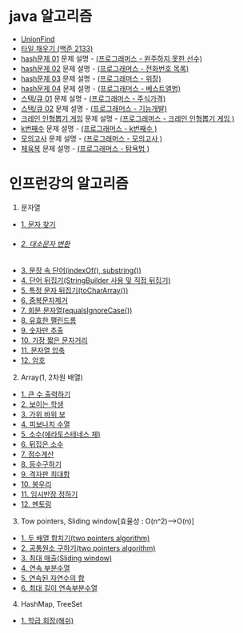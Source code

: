 # java 알고리즘 
  - <a href="https://github.com/koreanstudent/Algorithmus/blob/master/src/main/java/UnionFind.java">UnionFind</a>
  - <a href="https://github.com/koreanstudent/Algorithmus/blob/master/src/main/java/FillingTiles.java">타일 채우기 (백준 2133)</a>
  - <a href="https://github.com/koreanstudent/Algorithmus/blob/master/src/main/java/hash01.java">hash문제 01</a><p2> 문제 설명 - </p2><a href="https://programmers.co.kr/learn/courses/30/lessons/42576">(프로그래머스 - 완주하지 못한 선수)</a>
  - <a href="https://github.com/koreanstudent/Algorithmus/blob/master/src/main/java/hash02.java">hash문제 02</a><p2> 문제 설명 - </p2><a href="https://programmers.co.kr/learn/courses/30/lessons/42577">(프로그래머스 - 전화번호 목록)</a>
  - <a href="https://github.com/koreanstudent/Algorithmus/blob/master/src/main/java/hash03.java">hash문제 03</a><p2> 문제 설명 - </p2><a href="https://programmers.co.kr/learn/courses/30/lessons/42578">(프로그래머스 - 위장)</a>
  - <a href="https://github.com/koreanstudent/Algorithmus/blob/master/src/main/java/hash04.java">hash문제 04</a><p2> 문제 설명 - </p2><a href="https://programmers.co.kr/learn/courses/30/lessons/42579">(프로그래머스 - 베스트앨범)</a>
  - <a href="https://github.com/koreanstudent/Algorithmus/blob/master/src/main/java/stack.java">스택/큐 01</a><p2> 문제 설명 - </p2><a href="https://programmers.co.kr/learn/courses/30/lessons/42584">(프로그래머스 - 주식가격)</a>  
  - <a href="https://github.com/koreanstudent/Algorithmus/blob/master/src/main/java/stack2.java">스택/큐 02</a><p2> 문제 설명 - </p2><a href="https://programmers.co.kr/learn/courses/30/lessons/42586">(프로그래머스 - 기능개발)</a>
  - <a href="https://github.com/koreanstudent/Algorithmus/blob/master/src/main/java/dollDraw.java">크레인 인형뽑기 게임</a><p2> 문제 설명 - </p2><a href="https://programmers.co.kr/learn/courses/30/lessons/64061">(프로그래머스 - 크레인 인형뽑기 게임 )</a>
  - <a href="https://github.com/koreanstudent/Algorithmus/blob/master/src/main/java/kNumber.java">k번째수</a><p2> 문제 설명 - </p2><a href="https://programmers.co.kr/learn/courses/30/lessons/42748">(프로그래머스 - k번째수 )</a>
  - <a href="https://github.com/koreanstudent/Algorithmus/blob/master/src/main/java/practiceTest.java">모의고사</a><p2> 문제 설명 - </p2><a href="https://programmers.co.kr/learn/courses/30/lessons/42840">(프로그래머스 - 모의고사 )</a>
  - <a href="https://github.com/koreanstudent/Algorithmus/blob/master/src/main/java/gymSuit.java">체육복</a><p2> 문제 설명 - </p2><a href="https://programmers.co.kr/learn/courses/30/lessons/42862">(프로그래머스 - 탐욕법 )</a>

# 인프런강의 알고리즘
 1. 문자열
  - <a href="https://github.com/koreanstudent/Algorithmus/blob/master/src/main/java/inflearn/string/java01.java">1. 문자 찾기</a> 
  - ###### <a href="https://github.com/koreanstudent/Algorithmus/blob/master/src/main/java/inflearn/string/java02.java">2. 대소문자 변환</a>
  - <a href="https://github.com/koreanstudent/Algorithmus/blob/master/src/main/java/inflearn/string/java03.java">3. 문장 속 단어(indexOf(), substring())</a>
  - <a href="https://github.com/koreanstudent/Algorithmus/blob/master/src/main/java/inflearn/string/java04.java">4. 단어 뒤집기(StringBuilder 사용 및 직접 뒤집기)</a>
  - <a href="https://github.com/koreanstudent/Algorithmus/blob/master/src/main/java/inflearn/string/java05.java">5. 특정 문자 뒤집기(toCharArray())</a>
  - <a href="https://github.com/koreanstudent/Algorithmus/blob/master/src/main/java/inflearn/string/java06.java">6. 중복문자제거</a>
  - <a href="https://github.com/koreanstudent/Algorithmus/blob/master/src/main/java/inflearn/string/java07.java">7. 회문 문자열(equalsIgnoreCase())</a>
  - <a href="https://github.com/koreanstudent/Algorithmus/blob/master/src/main/java/inflearn/string/java08.java">8. 유효한 팰린드롬</a>
  - <a href="https://github.com/koreanstudent/Algorithmus/blob/master/src/main/java/inflearn/string/java09.java">9. 숫자만 추출</a>
  - <a href="https://github.com/koreanstudent/Algorithmus/blob/master/src/main/java/inflearn/string/java10.java">10. 가장 짧은 문자거리</a>
  - <a href="https://github.com/koreanstudent/Algorithmus/blob/master/src/main/java/inflearn/string/java11.java">11. 문자열 압축</a>
  - <a href="https://github.com/koreanstudent/Algorithmus/blob/master/src/main/java/inflearn/string/java12.java">12. 암호</a>

 2. Array(1, 2차원 배열)
  - <a href="https://github.com/koreanstudent/Algorithmus/blob/master/src/main/java/inflearn/array/java01.java">1. 큰 수 출력하기</a>
  - <a href="https://github.com/koreanstudent/Algorithmus/blob/master/src/main/java/inflearn/array/java02.java">2. 보이는 학생</a>
  - <a href="https://github.com/koreanstudent/Algorithmus/blob/master/src/main/java/inflearn/array/java03.java">3. 가위 바위 보</a>
  - <a href="https://github.com/koreanstudent/Algorithmus/blob/master/src/main/java/inflearn/array/java04.java">4. 피보나치 수열</a>
  - <a href="https://github.com/koreanstudent/Algorithmus/blob/master/src/main/java/inflearn/array/java05.java">5. 소수(에라토스테네스 체)</a>
  - <a href="https://github.com/koreanstudent/Algorithmus/blob/master/src/main/java/inflearn/array/java06.java">6. 뒤집은 소수</a>
  - <a href="https://github.com/koreanstudent/Algorithmus/blob/master/src/main/java/inflearn/array/java07.java">7. 점수계산</a>
  - <a href="https://github.com/koreanstudent/Algorithmus/blob/master/src/main/java/inflearn/array/java08.java">8. 등수구하기</a>
  - <a href="https://github.com/koreanstudent/Algorithmus/blob/master/src/main/java/inflearn/array/java09.java">9. 격자판 최대합</a>
  - <a href="https://github.com/koreanstudent/Algorithmus/blob/master/src/main/java/inflearn/array/java10.java">10. 봉우리</a>
  - <a href="https://github.com/koreanstudent/Algorithmus/blob/master/src/main/java/inflearn/array/java11.java">11. 임시반장 정하기</a>
  - <a href="https://github.com/koreanstudent/Algorithmus/blob/master/src/main/java/inflearn/array/java12.java">12. 멘토링</a>

 3. Tow pointers, Sliding window[효율성 : O(n^2)-->O(n)]
  - <a href="https://github.com/koreanstudent/Algorithmus/blob/master/src/main/java/inflearn/Towpointers_Slidingwindow/java01.java">1. 두 배열 합치기(two pointers algorithm)</a>
  - <a href="https://github.com/koreanstudent/Algorithmus/blob/master/src/main/java/inflearn/Towpointers_Slidingwindow/java02.java">2. 공통원소 구하기(two pointers algorithm)</a>
  - <a href="https://github.com/koreanstudent/Algorithmus/blob/master/src/main/java/inflearn/Towpointers_Slidingwindow/java03.java">3. 최대 매출(Sliding window)</a>
  - <a href="https://github.com/koreanstudent/Algorithmus/blob/master/src/main/java/inflearn/Towpointers_Slidingwindow/java04.java">4. 연속 부분수열</a>
  - <a href="https://github.com/koreanstudent/Algorithmus/blob/master/src/main/java/inflearn/Towpointers_Slidingwindow/java05.java">5. 연속된 자연수의 합</a>
  - <a href="https://github.com/koreanstudent/Algorithmus/blob/master/src/main/java/inflearn/Towpointers_Slidingwindow/java06.java">6. 최대 길이 연속부분수열</a>

 4. HashMap, TreeSet
  - <a href="https://github.com/koreanstudent/Algorithmus/blob/master/src/main/java/inflearn/hashMap/java01.java">1. 학급 회장(해쉬)</a>